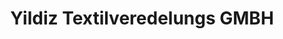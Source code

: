---
title: "Yildiz Textilveredelungs GMBH"
url: /bielefeld/yildiz-textilveredelungs-gmbh/
shop: Schneiderei
---